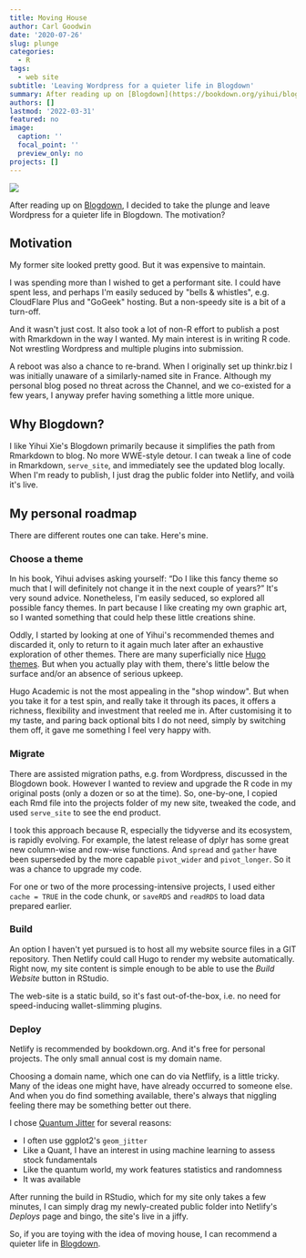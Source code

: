 ```yaml
---
title: Moving House
author: Carl Goodwin
date: '2020-07-26'
slug: plunge
categories:
  - R
tags:
  - web site
subtitle: 'Leaving Wordpress for a quieter life in Blogdown'
summary: After reading up on [Blogdown](https://bookdown.org/yihui/blogdown/), I decided to take the plunge and leave Wordpress for a quieter life in Blogdown. The motivation?
authors: []
lastmod: '2022-03-31'
featured: no
image:
  caption: ''
  focal_point: ''
  preview_only: no
projects: []
---
```


![](/blog/plunge/featured.GIF)

After reading up on [Blogdown](https://bookdown.org/yihui/blogdown/), I decided to take the plunge and leave Wordpress for a quieter life in Blogdown. The motivation?

## Motivation

My former site looked pretty good. But it was expensive to maintain.

I was spending more than I wished to get a performant site. I could have spent less, and perhaps I'm easily seduced by "bells & whistles", e.g. CloudFlare Plus and "GoGeek" hosting. But a non-speedy site is a bit of a turn-off.

And it wasn't just cost.  It also took a lot of non-R effort to publish a post with Rmarkdown in the way I wanted. My main interest is in writing R code. Not wrestling Wordpress and multiple plugins into submission.

A reboot was also a chance to re-brand. When I originally set up thinkr.biz I was initially unaware of a similarly-named site in France. Although my personal blog posed no threat across the Channel, and we co-existed for a few years, I anyway prefer having something a little more unique.

## Why Blogdown?

I like Yihui Xie's Blogdown primarily because it simplifies the path from Rmarkdown to blog. No more WWE-style detour. I can tweak a line of code in Rmarkdown, `serve_site`, and immediately see the updated blog locally. When I'm ready to publish, I just drag the public folder into Netlify, and voilà it's live.

## My personal roadmap

There are different routes one can take. Here's mine.

### Choose a theme

In his book, Yihui advises asking yourself: “Do I like this fancy theme so much that I will definitely not change it in the next couple of years?” It's very sound advice. Nonetheless, I'm easily seduced, so explored all possible fancy themes. In part because I like creating my own graphic art, so I wanted something that could help these little creations shine.

Oddly, I started by looking at one of Yihui's recommended themes and discarded it, only to return to it again much later after an exhaustive exploration of other themes. There are many superficially nice [Hugo themes](https://themes.gohugo.io). But when you actually play with them, there's little below the surface and/or an absence of serious upkeep.

Hugo Academic is not the most appealing in the "shop window". But when you take it for a test spin, and really take it through its paces, it offers a richness, flexibility and investment that reeled me in. After customising it to my taste, and paring back optional bits I do not need, simply by switching them off, it gave me something I feel very happy with.

### Migrate

There are assisted migration paths, e.g. from Wordpress, discussed in the Blogdown book. However I wanted to review and upgrade the R code in my original posts (only a dozen or so at the time). So, one-by-one, I copied each Rmd file into the projects folder of my new site, tweaked the code, and used `serve_site` to see the end product.

I took this approach because R, especially the tidyverse and its ecosystem, is rapidly evolving. For example, the latest release of dplyr has some great new column-wise and row-wise functions. And `spread` and `gather` have been superseded by the more capable `pivot_wider` and `pivot_longer`. So it was a chance to upgrade my code.

For one or two of the more processing-intensive projects, I used either `cache = TRUE` in the code chunk, or `saveRDS` and `readRDS` to load data prepared earlier.

### Build

An option I haven't yet pursued is to host all my website source files in a GIT repository. Then Netlify could call Hugo to render my website automatically. Right now, my site content is simple enough to be able to use the *Build Website* button in RStudio.

The web-site is a static build, so it's fast out-of-the-box, i.e. no need for speed-inducing wallet-slimming plugins.

### Deploy

Netlify is recommended by bookdown.org. And it's free for personal projects. The only small annual cost is my domain name.

Choosing a domain name, which one can do via Netflify, is a little tricky. Many of the ideas one might have, have already occurred to someone else. And when you do find something available, there's always that niggling feeling there may be something better out there.

I chose [Quantum Jitter](/) for several reasons:

* I often use ggplot2's `geom_jitter`
* Like a Quant, I have an interest in using machine learning to assess stock fundamentals
* Like the quantum world, my work features statistics and randomness
* It was available

After running the build in RStudio, which for my site only takes a few minutes, I can simply drag my newly-created public folder into Netlify's *Deploys* page and bingo, the site's live in a jiffy.

So, if you are toying with the idea of moving house, I can recommend a quieter life in [Blogdown](https://bookdown.org/yihui/blogdown/).


